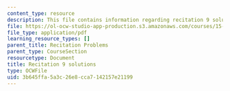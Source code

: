 ```yaml
---
content_type: resource
description: This file contains information regarding recitation 9 solutions.
file: https://ol-ocw-studio-app-production.s3.amazonaws.com/courses/15-053-optimization-methods-in-management-science-spring-2013/3b645ffa5a3c26e8cca7142157e21199_MIT15_053S13_rec09sol.pdf
file_type: application/pdf
learning_resource_types: []
parent_title: Recitation Problems
parent_type: CourseSection
resourcetype: Document
title: Recitation 9 solutions
type: OCWFile
uid: 3b645ffa-5a3c-26e8-cca7-142157e21199
---
```

